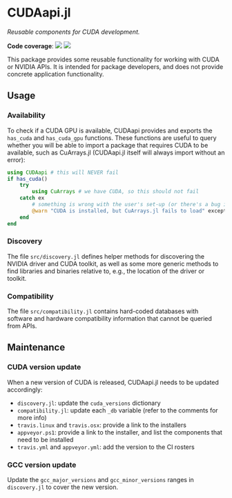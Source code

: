 CUDAapi.jl
==========

*Reusable components for CUDA development.*

**Code coverage**: [![][discourse-img]][discourse-url] [![][codecov-img]][codecov-url]

[codecov-img]: https://codecov.io/gh/JuliaGPU/CUDAapi.jl/branch/master/graph/badge.svg
[codecov-url]: https://codecov.io/gh/JuliaGPU/CUDAapi.jl

[discourse-img]: https://img.shields.io/badge/discourse-julia%20%23gpu-red
[discourse-url]: https://discourse.julialang.org/c/domain/gpu

This package provides some reusable functionality for working with CUDA or
NVIDIA APIs. It is intended for package developers, and does not provide
concrete application functionality.


Usage
-----

### Availability

To check if a CUDA GPU is available, CUDAapi provides and exports the `has_cuda`
and `has_cuda_gpu` functions. These functions are useful to query whether you
will be able to import a package that requires CUDA to be available, such as
CuArrays.jl (CUDAapi.jl itself will always import without an error):

```julia
using CUDAapi # this will NEVER fail
if has_cuda()
    try
        using CuArrays # we have CUDA, so this should not fail
    catch ex
        # something is wrong with the user's set-up (or there's a bug in CuArrays)
        @warn "CUDA is installed, but CuArrays.jl fails to load" exception=(ex,catch_backtrace())
    end
end
```


### Discovery

The file `src/discovery.jl` defines helper methods for discovering the NVIDIA
driver and CUDA toolkit, as well as some more generic methods to find libraries
and binaries relative to, e.g., the location of the driver or toolkit.


### Compatibility

The file `src/compatibility.jl` contains hard-coded databases with software and hardware
compatibility information that cannot be queried from APIs.



Maintenance
-----------

### CUDA version update

When a new version of CUDA is released, CUDAapi.jl needs to be updated
accordingly:

- `discovery.jl`: update the `cuda_versions` dictionary
- `compatibility.jl`: update each `_db` variable (refer to the comments for more
  info)
- `travis.linux` and `travis.osx`: provide a link to the installers
- `appveyor.ps1`: provide a link to the installer, and list the components that
  need to be installed
- `travis.yml` and `appveyor.yml`: add the version to the CI rosters


### GCC version update

Update the `gcc_major_versions` and `gcc_minor_versions` ranges in
`discovery.jl` to cover the new version.
